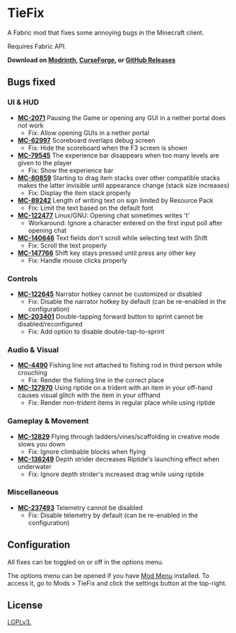 # TieFix

A Fabric mod that fixes some annoying bugs in the Minecraft client.

Requires Fabric API.

**Download on [Modrinth](https://modrinth.com/mod/tiefix), [CurseForge](https://www.curseforge.com/minecraft/mc-mods/tiefix), or [GitHub Releases](https://github.com/j-tai/TieFix/releases)**

## Bugs fixed

### UI & HUD
* [**MC-2071**](https://bugs.mojang.com/browse/MC-2071) Pausing the Game or opening any GUI in a nether portal does not
  work
  * Fix: Allow opening GUIs in a nether portal
* [**MC-62997**](https://bugs.mojang.com/browse/MC-62997) Scoreboard overlaps debug screen
  * Fix: Hide the scoreboard when the F3 screen is shown
* [**MC-79545**](https://bugs.mojang.com/browse/MC-79545) The experience bar disappears when too many levels are given
  to the player
  * Fix: Show the experience bar
* [**MC-80859**](https://bugs.mojang.com/browse/MC-80859) Starting to drag item stacks over other compatible stacks
  makes the latter invisible until appearance change (stack size increases)
  * Fix: Display the item stack properly
* [**MC-89242**](https://bugs.mojang.com/browse/MC-89242) Length of writing text on sign limited by Resource Pack
  * Fix: Limit the text based on the default font
* [**MC-122477**](https://bugs.mojang.com/browse/MC-122477) Linux/GNU: Opening chat sometimes writes 't'
  * Workaround: Ignore a character entered on the first input poll after opening chat
* [**MC-140646**](https://bugs.mojang.com/browse/MC-140646) Text fields don't scroll while selecting text with Shift
  * Fix: Scroll the text properly
* [**MC-147766**](https://bugs.mojang.com/browse/MC-147766) Shift key stays pressed until press any other key
  * Fix: Handle mouse clicks properly

### Controls
* [**MC-122645**](https://bugs.mojang.com/browse/MC-122645) Narrator hotkey cannot be customized or disabled
  * Fix: Disable the narrator hotkey by default (can be re-enabled in the configuration)
* [**MC-203401**](https://bugs.mojang.com/browse/MC-203401) Double-tapping forward button to sprint cannot be disabled/reconfigured
  * Fix: Add option to disable double-tap-to-sprint

### Audio & Visual
* [**MC-4490**](https://bugs.mojang.com/browse/MC-4490) Fishing line not attached to fishing rod in third person while
  crouching
  * Fix: Render the fishing line in the correct place
* [**MC-127970**](https://bugs.mojang.com/browse/MC-127970) Using riptide on a trident with an item in your off-hand
  causes visual glitch with the item in your offhand
  * Fix: Render non-trident items in regular place while using riptide

### Gameplay & Movement
* [**MC-12829**](https://bugs.mojang.com/browse/MC-12829) Flying through ladders/vines/scaffolding in creative mode slows you down
  * Fix: Ignore climbable blocks when flying
* [**MC-136249**](https://bugs.mojang.com/browse/MC-136249) Depth strider decreases Riptide's launching effect when underwater
  * Fix: Ignore depth strider's increased drag while using riptide

### Miscellaneous
* [**MC-237493**](https://bugs.mojang.com/browse/MC-237493) Telemetry cannot be disabled
  * Fix: Disable telemetry by default (can be re-enabled in the configuration)

## Configuration

All fixes can be toggled on or off in the options menu.

The options menu can be opened if you have [Mod Menu](https://modrinth.com/mod/modmenu) installed. To access it, go to Mods > TieFix and click the settings button at the top-right.

## License

[LGPLv3.](https://github.com/j-tai/TieFix/blob/master/LICENSE)
